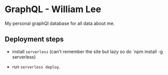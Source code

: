 # GraphQL - William Lee

My personal graphQl database for all data about me.

## Deployment steps

- install `serverless` (can't remember the site but lazy so do `npm install -g serverless)

- run `serverless deploy`.